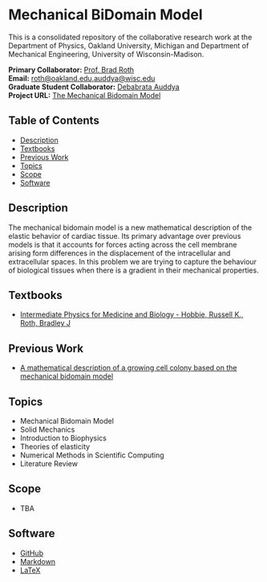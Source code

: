 # Mechanical BiDomain Model

This is a consolidated repository of the collaborative research work at the Department of Physics, Oakland University, Michigan and Department of Mechanical Engineering, University of Wisconsin-Madison. 

**Primary Collaborator:** [Prof. Brad Roth](https://files.oakland.edu/users/roth/web/) \
**Email:** [roth@oakland.edu](roth@oakland.edu),[auddya@wisc.edu](auddya@wisc.edu) \
**Graduate Student Collaborator:** [Debabrata Auddya](https://scholar.google.com/citations?user=2DxUug0AAAAJ&hl=en) \
**Project URL:** [The Mechanical Bidomain Model](https://github.com/auddya/mechanicalBidomainModel) 

## Table of Contents

* [Description](#description)
* [Textbooks](#textbooks)
* [Previous Work](#previous_work)
* [Topics](#topics)
* [Scope](#scope)
* [Software](#software)

## Description

The mechanical bidomain model is a new mathematical description of the elastic behavior of cardiac tissue. Its primary advantage over previous models is that it accounts for forces acting across the cell membrane arising form differences in the displacement of the intracellular and extracellular spaces. 
In this problem we are trying to capture the behaviour of biological tissues when there is a gradient in their mechanical properties. 

## Textbooks

* [Intermediate Physics for Medicine and Biology - Hobbie, Russell K., Roth, Bradley J](https://www.springer.com/us/book/9780387309422)

## Previous Work

* [A mathematical description of a growing cell colony based on the mechanical bidomain model](http://iopscience.iop.org/article/10.1088/1361-6463/aa59b5/meta)

## Topics

* Mechanical Bidomain Model 
* Solid Mechanics
* Introduction to Biophysics
* Theories of elasticity
* Numerical Methods in Scientific Computing 
* Literature Review

## Scope

* TBA

## Software

* [GitHub](https://github.com/)
* [Markdown](https://en.wikipedia.org/wiki/Markdown)
* [LaTeX](https://www.latex-project.org/)
